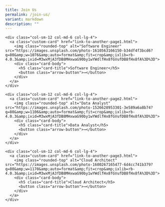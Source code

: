 ```yaml
---
title: Join Us
permalink: /join-us/
variant: markdown
description: ""
---
```

<style>
  .custom-card {
    text-decoration: none;
    color: inherit;
  }

  .custom-card img {
    border-top-left-radius: 10px;
    border-top-right-radius: 10px;
    width: 100%;
    height: 150px;
    object-fit: cover;
  }

  .card-body {
    padding: 15px;
  }

  .arrow-button {
    background-color: #007bff;
    color: #fff;
    border: none;
    padding: 5px 10px;
    border-radius: 5px;
    cursor: pointer;
  }
</style>

<div class="container mt-4">
  <div class="row">

    <div class="col-sm-12 col-md-6 col-lg-4">
      <a class="custom-card" href="link-to-another-page1.html">
        <img class="rounded-top" alt="Software Engineer" src="https://images.unsplash.com/photo-1610563166150-b34df4f3bcd6?q=80&amp;w=1076&amp;auto=format&amp;fit=crop&amp;ixlib=rb-4.0.3&amp;ixid=M3wxMjA3fDB8MHxwaG90by1wYWdlfHx8fGVufDB8fHx8fA%3D%3D">
        <div class="card-body">
          <h5 class="card-title">Software Engineer</h5>
          <button class="arrow-button">→</button>
        </div>
      </a>
    </div>

    <div class="col-sm-12 col-md-6 col-lg-4">
      <a class="custom-card" href="link-to-another-page2.html">
        <img class="rounded-top" alt="Data Analyst" src="https://images.unsplash.com/photo-1526628953301-3e589a6a8b74?q=80&amp;w=1106&amp;auto=format&amp;fit=crop&amp;ixlib=rb-4.0.3&amp;ixid=M3wxMjA3fDB8MHxwaG90by1wYWdlfHx8fGVufDB8fHx8fA%3D%3D">
        <div class="card-body">
          <h5 class="card-title">Data Analyst</h5>
          <button class="arrow-button">→</button>
        </div>
      </a>
    </div>

    <div class="col-sm-12 col-md-6 col-lg-4">
      <a class="custom-card" href="link-to-another-page3.html">
        <img class="rounded-top" alt="Cloud Architect" src="https://images.unsplash.com/photo-1600267165477-6d4cc741b379?q=80&amp;w=1170&amp;auto=format&amp;fit=crop&amp;ixlib=rb-4.0.3&amp;ixid=M3wxMjA3fDB8MHxwaG90by1wYWdlfHx8fGVufDB8fHx8fA%3D%3D">
        <div class="card-body">
          <h5 class="card-title">Cloud Architect</h5>
          <button class="arrow-button">→</button>
        </div>
      </a>
    </div>

  </div>
</div>
